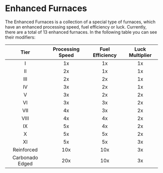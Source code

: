 # Enhanced Furnaces
The Enhanced Furnaces is a collection of a special type of furnaces, which have an enhanced processing speed, fuel efficiency or luck. Currently, there are a total of 13 enhanced furnaces. In the following table you can see their modifiers:

| Tier | Processing Speed | Fuel Efficiency | Luck Multiplier |
| :----: |:----------------: |:---------------: |:---------------: |
|I|1x|1x|1x|
|II|2x|1x|1x|
|III|2x|2x|1x|
|IV|3x|2x|1x|
|V|3x|2x|2x|
|VI|3x|3x|2x|
|VII|4x|3x|2x|
|VIII|4x|4x|2x|
|IX|5x|4x|2x|
|X|5x|5x|2x|
|XI|5x|5x|3x|
|Reinforced|10x|10x|3x|
|Carbonado Edged|20x|10x|3x|